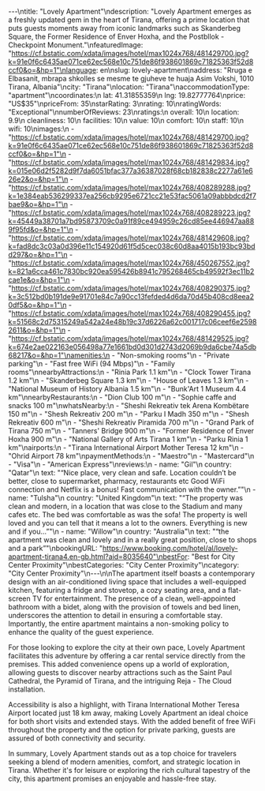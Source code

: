---\ntitle: "Lovely Apartment"\ndescription: "Lovely Apartment emerges as a freshly updated gem in the heart of Tirana, offering a prime location that puts guests moments away from iconic landmarks such as Skanderbeg Square, the Former Residence of Enver Hoxha, and the Postbllok - Checkpoint Monument."\nfeaturedImage: "https://cf.bstatic.com/xdata/images/hotel/max1024x768/481429700.jpg?k=91e0f6c6435ae071ce62ec568e10c751de86f938601869c71825363f52d8ccf0&o=&hp=1"\nlanguage: en\nslug: lovely-apartment\naddress: "Rruga e Elbasanit, mbrapa shkolles se mesme te gjuheve te huaja Asim Vokshi, 1010 Tirana, Albania"\ncity: "Tirana"\nlocation: "Tirana"\naccommodationType: "apartment"\ncoordinates:\n  lat: 41.31855359\n  lng: 19.82777764\nprice: "US$35"\npriceFrom: 35\nstarRating: 3\nrating: 10\nratingWords: "Exceptional"\nnumberOfReviews: 23\nratings:\n  overall: 10\n  location: 9.9\n  cleanliness: 10\n  facilities: 10\n  value: 10\n  comfort: 10\n  staff: 10\n  wifi: 10\nimages:\n  - "https://cf.bstatic.com/xdata/images/hotel/max1024x768/481429700.jpg?k=91e0f6c6435ae071ce62ec568e10c751de86f938601869c71825363f52d8ccf0&o=&hp=1"\n  - "https://cf.bstatic.com/xdata/images/hotel/max1024x768/481429834.jpg?k=015e06d2f5282d9f7da6051bfac377a36387028f68cb182838c2277a61e626e2&o=&hp=1"\n  - "https://cf.bstatic.com/xdata/images/hotel/max1024x768/408289288.jpg?k=1e384eab536299337ea256cb9295e6721cc21e53fac5061a09abbbdcd2f7bae9&o=&hp=1"\n  - "https://cf.bstatic.com/xdata/images/hotel/max1024x768/408289223.jpg?k=45449a38701a7bd95873709c0a91f89ce494959c26cd85ee446947aa889f95fd&o=&hp=1"\n  - "https://cf.bstatic.com/xdata/images/hotel/max1024x768/481429608.jpg?k=fad8dc3c03a0d396e11c154920d61f5d5cec038c60d8aa4015b193bc93bdd297&o=&hp=1"\n  - "https://cf.bstatic.com/xdata/images/hotel/max1024x768/450267552.jpg?k=821a6cca461c7830bc920ea595426b8941c795268465cb49592f3ec11b2cae1e&o=&hp=1"\n  - "https://cf.bstatic.com/xdata/images/hotel/max1024x768/408290375.jpg?k=3c512bd0b191de9e91701e84c7a90cc13fefded4d6da70d45b408cd8eea20df5&o=&hp=1"\n  - "https://cf.bstatic.com/xdata/images/hotel/max1024x768/408290455.jpg?k=51568c2d75315249a542a24e48b19c37d6226a62c001717c06ceef6e25982611&o=&hp=1"\n  - "https://cf.bstatic.com/xdata/images/hotel/max1024x768/481429525.jpg?k=674e2ae022163e056498a77e1661bd0d301d2743d2069b9da6cbe74a5db68217&o=&hp=1"\namenities:\n  - "Non-smoking rooms"\n  - "Private parking"\n  - "Fast free WiFi (94 Mbps)"\n  - "Family rooms"\nnearbyAttractions:\n  - "Rinia Park 1.1 km"\n  - "Clock Tower Tirana 1.2 km"\n  - "Skanderbeg Square 1.3 km"\n  - "House of Leaves 1.3 km"\n  - "National Museum of History Albania 1.5 km"\n  - "Bunk'Art 1 Museum 4.4 km"\nnearbyRestaurants:\n  - "Dion Club 100 m"\n  - "Sophie caffe and snacks 100 m"\nwhatsNearby:\n  - "Sheshi Rekreativ tek Arena Kombëtare 150 m"\n  - "Shesh Rekreativ 200 m"\n  - "Parku I Madh 350 m"\n  - "Shesh Rekreativ 600 m"\n  - "Sheshi Rekreativ Piramida 700 m"\n  - "Grand Park of Tirana 750 m"\n  - "Tanners' Bridge 900 m"\n  - "Former Residence of Enver Hoxha 900 m"\n  - "National Gallery of Arts Tirana 1 km"\n  - "Parku Rinia 1 km"\nairports:\n  - "Tirana International Airport Mother Teresa 12 km"\n  - "Ohrid Airport 78 km"\npaymentMethods:\n  - "Maestro"\n  - "Mastercard"\n  - "Visa"\n  - "American Express"\nreviews:\n  - name: "Gil"\n    country: "Qatar"\n    text: "“Nice place, very clean and safe. Location couldn’t be better, close to supermarket, pharmacy, restaurants etc Good WiFi connection and Netflix is a bonus! Fast communication with the owner.”"\n  - name: "Tulsha"\n    country: "United Kingdom"\n    text: "“The property was clean and modern, in a location that was close to the Stadium and many cafes etc. The bed was comfortable as was the sofa! The property is well loved and you can tell that it means a lot to the owners. Everything is new and if you...”"\n  - name: "Willow"\n    country: "Australia"\n    text: "“the apartment was clean and lovely and in a really great position, close to shops and a park”"\nbookingURL: "https://www.booking.com/hotel/al/lovely-apartment-tirana4.en-gb.html?aid=8035640"\nbestFor: "Best for City Center Proximity"\nbestCategories: "City Center Proximity"\ncategory: "City Center Proximity"\n---\n\nThe apartment itself boasts a contemporary design with an air-conditioned living space that includes a well-equipped kitchen, featuring a fridge and stovetop, a cozy seating area, and a flat-screen TV for entertainment. The presence of a clean, well-appointed bathroom with a bidet, along with the provision of towels and bed linen, underscores the attention to detail in ensuring a comfortable stay. Importantly, the entire apartment maintains a non-smoking policy to enhance the quality of the guest experience.

For those looking to explore the city at their own pace, Lovely Apartment facilitates this adventure by offering a car rental service directly from the premises. This added convenience opens up a world of exploration, allowing guests to discover nearby attractions such as the Saint Paul Cathedral, the Pyramid of Tirana, and the intriguing Reja - The Cloud installation.

Accessibility is also a highlight, with Tirana International Mother Teresa Airport located just 18 km away, making Lovely Apartment an ideal choice for both short visits and extended stays. With the added benefit of free WiFi throughout the property and the option for private parking, guests are assured of both connectivity and security.

In summary, Lovely Apartment stands out as a top choice for travelers seeking a blend of modern amenities, comfort, and strategic location in Tirana. Whether it's for leisure or exploring the rich cultural tapestry of the city, this apartment promises an enjoyable and hassle-free stay.